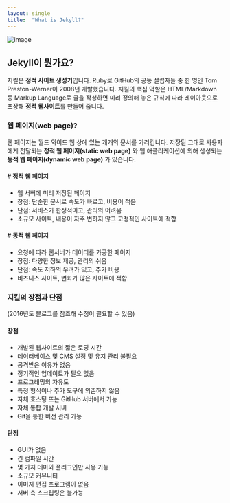 ```yaml
---
layout: single
title:  "What is Jekyll?"
---
```


![image](https://user-images.githubusercontent.com/74344132/188190700-d9a97735-3974-419c-b71b-584644f171e9.png)

## Jekyll이 뭔가요?

지킬은 **정적 사이트 생성기**입니다.
Ruby로 GitHub의 공동 설립자들 중 한 명인 Tom Preston-Werner이 2008년 개발했습니다.
지킬의 핵심 역할은 HTML/Markdown 등 Markup Language로 글을 작성하면 미리 정의해 놓은 규칙에 따라 레이아웃으로 포장해 **정적 웹사이트**를 만들어 줍니다.

### 웹 페이지(web page)?

웹 페이지는 월드 와이드 웹 상에 있는 개개의 문서를 가리킵니다.
저장된 그대로 사용자에게 전달되는 **정적 웹 페이지(static web page)** 와 웹 애플리케이션에 의해 생성되는 **동적 웹 페이지(dynamic web page)** 가 있습니다.

#### # 정적 웹 페이지

<ul>
  <li>웹 서버에 미리 저장된 페이지</li>
  <li>장점: 단순한 문서로 속도가 빠르고, 비용이 적음</li>
  <li>단점: 서비스가 한정적이고, 관리의 어려움</li>
  <li>소규모 사이트, 내용이 자주 변하지 않고 고정적인 사이트에 적합</li>
</ul>

#### # 동적 웹 페이지

<ul>
  <li>요청에 따라 웹서버가 데이터를 가공한 페이지</li>
  <li>장점: 다양한 정보 제공, 관리의 쉬움</li>
  <li>단점: 속도 저하의 우려가 있고, 추가 비용</li>
  <li>비즈니스 사이트, 변화가 많은 사이트에 적합</li>
</ul>

### 지킬의 장점과 단점
(2016년도 블로그를 참조해 수정이 필요할 수 있음)

#### 장점

<ul>
  <li>개발된 웹사이트의 짧은 로딩 시간</li>
  <li>데이터베이스 및 CMS 설정 및 유지 관리 불필요</li>
  <li>공격받은 이유가 없음</li>
  <li>정기적인 업데이트가 필요 없음</li>
  <li>프로그래밍의 자유도</li>
  <li>특정 형식이나 추가 도구에 의존하지 않음</li>
  <li>자체 호스팅 또는 GitHub 서버에서 가능</li>
  <li>자체 통합 개발 서버</li>
  <li>Git을 통한 버전 관리 가능</li>
</ul>

#### 단점

<ul>
  <li>GUI가 없음</li>
  <li>긴 컴파일 시간</li>
  <li>몇 가지 테마와 플러그인만 사용 가능</li>
  <li>소규모 커뮤니티</li>
  <li>이미지 편집 프로그램이 없음</li>
  <li>서버 측 스크립팅은 불가능</li>
</ul>
